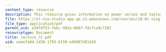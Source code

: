 ```yaml
---
content_type: resource
description: This resource gives information on power series and taylor series.
file: https://ol-ocw-studio-app-qa.s3.amazonaws.com/courses/18-01-single-variable-calculus-fall-2005/aaee7a8d1d3817936159e4b087d81d10_lecture_31.pdf
file_type: application/pdf
parent_uid: e39fd753-7ebc-992a-0607-7dcfca9c7202
resourcetype: Document
title: lecture_31.pdf
uid: aaee7a8d-1d38-1793-6159-e4b087d81d10
---
```

